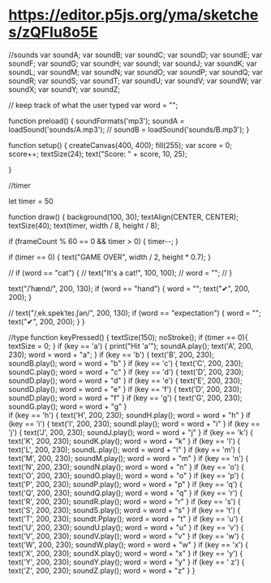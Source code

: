 # https://editor.p5js.org/yma/sketches/zQFIu8o5E
//sounds
var soundA;
var soundB;
var soundC;
var soundD;
var soundE;
var soundF;
var soundG;
var soundH;
var soundI;
var soundJ;
var soundK;
var soundL;
var soundM;
var soundN;
var soundO;
var soundP;
var soundQ;
var soundR;
var soundS;
var soundT;
var soundU;
var soundV;
var soundW;
var soundX;
var soundY;
var soundZ;

// keep track of what the user typed
var word = "";

function preload() {
  soundFormats('mp3');
  soundA = loadSound('sounds/A.mp3');
  // soundB = loadSound('sounds/B.mp3');
}

function setup() {
  createCanvas(400, 400);
  fill(255);
  var score = 0;
score++;
textSize(24);
text("Score: " + score, 10, 25);

}


//timer

let timer = 50

function draw() {
  background(100, 30);
  textAlign(CENTER, CENTER);
  textSize(40);
  text(timer, width / 8, height / 8);

  if (frameCount % 60 == 0 && timer > 0) {
    timer--;
  }

  if (timer == 0) {
    text("GAME OVER", width / 2, height * 0.7);
  }
  
//  if (word == "cat") {
//    text("It's a cat!", 100, 100);
//    word = "";
//  }
  
 
  text("/ˈhænd/", 200, 130);
   if (word == "hand") {
   word = "";
   text("✔", 200, 200);
 }
  
//    text("/ˌek.spekˈteɪ.ʃən/", 200, 130);
   if (word == "expectation") {
   word = "";
   text("✔", 200, 200);
 }
}


//type
function keyPressed() {
  textSize(150);
  noStroke();
  if (timer == 0){
     textSize = 0;
  }
    if (key == 'a') {
    print("Hit 'a'");
    soundA.play();
    text('A', 200, 230);
    word = word + "a";
  }
  if (key == 'b') {
    text('B', 200, 230);
    soundB.play();
    word = word + "b"
  }
  if (key == 'c') {
    text('C', 200, 230);
    soundC.play();
    word = word + "c"
  }
  if (key == 'd') {
    text('D', 200, 230);
    soundD.play();
    word = word + "d"
  }
    if (key == 'e') {
    text('E', 200, 230);
    soundD.play();
    word = word + "e"
  }
    if (key == 'f') {
    text('D', 200, 230);
    soundD.play();
    word = word + "f"
  }
    if (key == 'g') {
    text('G', 200, 230);
    soundG.play();
    word = word + "g"
  }  
    if (key == 'h') {
    text('H', 200, 230);
    soundH.play();
    word = word + "h"
  }
    if (key == 'i') {
    text('I', 200, 230);
    soundI.play();
    word = word + "i"
  }
    if (key == 'j') {
    text('J', 200, 230);
    soundJ.play();
    word = word + "j"
  }
    if (key == 'k') {
    text('K', 200, 230);
    soundK.play();
    word = word + "k"
  }
    if (key == 'l') {
    text('L', 200, 230);
    soundL.play();
    word = word + "l"
  }
    if (key == 'm') {
    text('M', 200, 230);
    soundM.play();
    word = word + "m"
  }
    if (key == 'n') {
    text('N', 200, 230);
    soundN.play();
    word = word + "n"
  }
    if (key == 'o') {
    text('O', 200, 230);
    soundO.play();
    word = word + "o"
  }
    if (key == 'p') {
    text('P', 200, 230);
    soundP.play();
    word = word + "p"
  }
    if (key == 'q') {
    text('Q', 200, 230);
    soundQ.play();
    word = word + "q"
  }
    if (key == 'r') {
    text('R', 200, 230);
    soundR.play();
    word = word + "r"
  }
    if (key == 's') {
    text('S', 200, 230);
    soundS.play();
    word = word + "s"
  }
  if (key == 't') {
    text('T', 200, 230);
    soundt.Pplay();
    word = word + "t"
  }
    if (key == 'u') {
    text('U', 200, 230);
    soundU.play();
    word = word + "u"
  }
    if (key == 'v') {
    text('V', 200, 230);
    soundV.play();
    word = word + "v"
  }
    if (key == 'w') {
    text('W', 200, 230);
    soundW.play();
    word = word + "w"
  }
    if (key == 'x') {
    text('X', 200, 230);
    soundX.play();
    word = word + "x"
  }
    if (key == 'y') {
    text('Y', 200, 230);
    soundY.play();
    word = word + "y"
  }
    if (key == '  z') {
    text('Z', 200, 230);
    soundZ.play();
    word = word + "z"
  }
}
